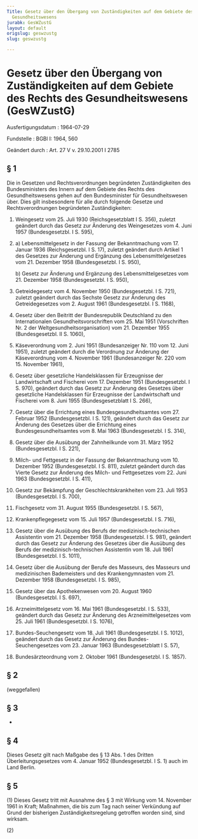 ```yaml
---
Title: Gesetz über den Übergang von Zuständigkeiten auf dem Gebiete des Rechts des
  Gesundheitswesens
jurabk: GesWZustG
layout: default
origslug: geswzustg
slug: geswzustg

---
```


# Gesetz über den Übergang von Zuständigkeiten auf dem Gebiete des Rechts des Gesundheitswesens (GesWZustG)

Ausfertigungsdatum
:   1964-07-29

Fundstelle
:   BGBl I: 1964, 560

Geändert durch
:   Art. 27 V v. 29.10.2001 I 2785


## § 1

Die in Gesetzen und Rechtsverordnungen begründeten Zuständigkeiten des
Bundesministers des Innern auf dem Gebiete des Rechts des
Gesundheitswesens gehen auf den Bundesminister für
Gesundheitswesen              über. Dies gilt insbesondere für alle
durch folgende Gesetze und Rechtsverordnungen begründeten
Zuständigkeiten:

1.  Weingesetz vom 25. Juli 1930 (Reichsgesetzblatt I S. 356), zuletzt
    geändert durch das Gesetz zur Änderung des Weingesetzes vom 4. Juni
    1957 (Bundesgesetzbl. I S. 595),


2.
    a)  Lebensmittelgesetz in der Fassung der Bekanntmachung vom 17. Januar
        1936 (Reichsgesetzbl. I S. 17), zuletzt geändert durch Artikel 1 des
        Gesetzes zur Änderung und Ergänzung des Lebensmittelgesetzes vom 21.
        Dezember 1958 (Bundesgesetzbl. I S. 950),


    b)  Gesetz zur Änderung und Ergänzung des Lebensmittelgesetzes vom 21.
        Dezember 1958 (Bundesgesetzbl. I S. 950),





3.  Getreidegesetz vom 4. November 1950 (Bundesgesetzbl. I S. 721),
    zuletzt geändert durch
    das Sechste Gesetz zur Änderung des Getreidegesetzes vom 2. August
    1961 (Bundesgesetzbl. I S. 1168),


4.  Gesetz über den Beitritt der Bundesrepublik Deutschland zu den
    Internationalen Gesundheitsvorschriften vom 25. Mai 1951 (Vorschriften
    Nr. 2 der Weltgesundheitsorganisation) vom 21. Dezember 1955
    (Bundesgesetzbl. II S. 1060),


5.  Käseverordnung vom 2. Juni 1951 (Bundesanzeiger Nr. 110 vom 12. Juni
    1951), zuletzt geändert durch die Verordnung zur Änderung der
    Käseverordnung vom 4. November 1961 (Bundesanzeiger Nr. 220 vom 15.
    November 1961),


6.  Gesetz über gesetzliche Handelsklassen für Erzeugnisse der
    Landwirtschaft und Fischerei vom 17. Dezember 1951 (Bundesgesetzbl. I
    S. 970), geändert durch das Gesetz zur Änderung des Gesetzes über
    gesetzliche Handelsklassen für Erzeugnisse der Landwirtschaft und
    Fischerei vom 8. Juni 1955 (Bundesgesetzblatt I S. 266),


7.  Gesetz über die Errichtung eines Bundesgesundheitsamtes vom 27.
    Februar 1952 (Bundesgesetzbl. I S. 121), geändert durch
    das Gesetz zur Änderung des Gesetzes über die Errichtung eines
    Bundesgesundheitsamtes vom 8. Mai 1963 (Bundesgesetzbl. I S. 314),


8.  Gesetz über die Ausübung der Zahnheilkunde vom 31. März 1952
    (Bundesgesetzbl. I S. 221),


9.  Milch- und Fettgesetz in der Fassung der Bekanntmachung vom 10.
    Dezember 1952 (Bundesgesetzbl. I S. 811), zuletzt geändert durch
    das Vierte Gesetz zur Änderung des Milch- und Fettgesetzes vom 22.
    Juni 1963 (Bundesgesetzbl. I S. 411),


10. Gesetz zur Bekämpfung der Geschlechtskrankheiten vom 23. Juli 1953
    (Bundesgesetzbl. I S. 700),


11. Fischgesetz vom 31. August 1955 (Bundesgesetzbl. I S. 567),


12. Krankenpflegegesetz vom 15. Juli 1957 (Bundesgesetzbl. I S. 716),


13. Gesetz über die Ausübung des Berufs der medizinisch-technischen
    Assistentin vom 21. Dezember 1958 (Bundesgesetzbl. I S. 981), geändert
    durch das Gesetz zur Änderung des Gesetzes über die Ausübung des
    Berufs der medizinisch-technischen Assistentin vom 18. Juli 1961
    (Bundesgesetzbl. I S. 1011),


14. Gesetz über die Ausübung der Berufe des Masseurs, des Masseurs und
    medizinischen Bademeisters und des Krankengymnasten vom 21. Dezember
    1958 (Bundesgesetzbl. I S. 985),


15. Gesetz über das Apothekenwesen vom 20. August 1960 (Bundesgesetzbl. I
    S. 697),


16. Arzneimittelgesetz vom 16. Mai 1961 (Bundesgesetzbl. I S. 533),
    geändert durch das Gesetz zur Änderung des Arzneimittelgesetzes vom
    25\. Juli 1961 (Bundesgesetzbl. I S. 1076),


17. Bundes-Seuchengesetz vom 18. Juli 1961 (Bundesgesetzbl. I S. 1012),
    geändert durch
    das Gesetz zur Änderung des Bundes-Seuchengesetzes vom 23. Januar 1963
    (Bundesgesetzblatt I S. 57),


18. Bundesärzteordnung vom 2. Oktober 1961 (Bundesgesetzbl. I S. 1857).





## § 2

(weggefallen)


## § 3

-


## § 4

Dieses Gesetz gilt nach Maßgabe des § 13 Abs. 1 des Dritten
Überleitungsgesetzes vom 4. Januar 1952 (Bundesgesetzbl. I S. 1) auch
im Land Berlin.


## § 5

(1) Dieses Gesetz tritt mit Ausnahme des § 3 mit Wirkung vom 14.
November 1961 in Kraft; Maßnahmen, die bis zum Tag nach seiner
Verkündung auf Grund der bisherigen Zuständigkeitsregelung getroffen
worden sind, sind wirksam.

(2)

